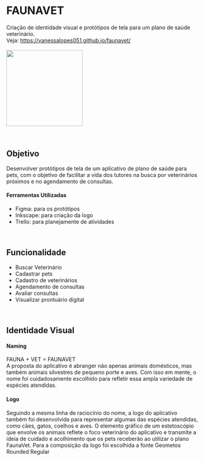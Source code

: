 # FAUNAVET
Criação de identidade visual e protótipos de tela para um plano de saúde veterinário. <br>
Veja: https://vanessalopes051.github.io/faunavet/
<br>
<br>
 <img src="https://user-images.githubusercontent.com/105131652/186226747-206a5cb6-0390-445f-9ab7-aaa88827750e.jpg" width="200" />

<br>
<h2>Objetivo</h2>
Desenvolver protótipos de tela de um aplicativo de plano de saúde para pets, com o objetivo de facilitar a vida dos tutores na busca por veterinários próximos e no agendamento de consultas.
<br>
<h4>Ferramentas Utilizadas</h4>
  <ul>
    <li>Figma: para os protótipos</li>
    <li>Inkscape: para criação da logo</li>
    <li>Trello: para planejamente de atividades</li>
  </ul>
  <br>
  
<h2>Funcionalidade</h2>
<ul>
  <li>Buscar Veterinário</li>
  <li>Cadastrar pets</li>
  <li>Cadastro de veterinários</li>
  <li>Agendamento de consultas</li>
  <li>Avaliar consultas</li>
  <li>Visualizar prontuário digital</li>
</ul>
<br>
<h2>Identidade Visual</h2>
<h4>Naming</h4>
FAUNA + VET = FAUNAVET
<br>
A proposta do aplicativo é abranger não apenas animais domésticos, mas também animais silvestres de pequeno porte e aves. Com isso em mente, o nome foi cuidadosamente escolhido para refletir essa ampla variedade de espécies atendidas.
<br>
<h4>Logo</h4>
Seguindo a mesma linha de raciocínio do nome, a logo do aplicativo também foi desenvolvida para representar algumas das espécies atendidas, como cães, gatos, coelhos e aves. O elemento gráfico de um estetoscópio que envolve os animais reflete o foco veterinário do aplicativo e transmite a ideia de cuidado e acolhimento que os pets receberão ao utilizar o plano FaunaVet. Para a composição da logo foi escolhida a fonte Geometos Rounded Regular
